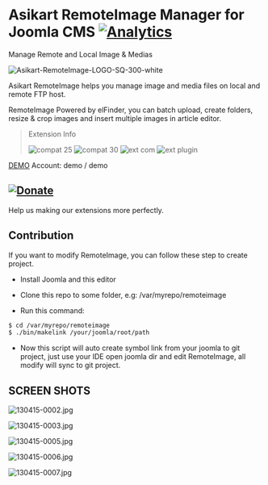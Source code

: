 # Asikart RemoteImage Manager for Joomla CMS  [![Analytics](https://ga-beacon.appspot.com/UA-48372917-1/remoteimage/readme)](https://github.com/igrigorik/ga-beacon)

Manage Remote and Local Image & Medias

![Asikart-RemoteImage-LOGO-SQ-300-white][1]

Asikart RemoteImage helps you manage image and media files on local and remote FTP host.

RemoteImage Powered by elFinder, you can batch upload, create folders, resize & crop images and insert multiple images in article editor.


> Extension Info
>
> ![compat 25][2]&nbsp;![compat 30][3]&nbsp;![ext com][4]&nbsp;![ext plugin][5]

[DEMO][7] Account: demo / demo

## [![Donate](http://f.cl.ly/items/201r3g370r0r461l3x2b/btn_donate_LG.gif)](http://ext.asikart.com/donate-us.html)

Help us making our extensions more perfectly.


## Contribution

If you want to modify RemoteImage, you can follow these step to create project.

- Install Joomla and this editor

- Clone this repo to some folder, e.g: /var/myrepo/remoteimage

- Run this command:

``` bash
$ cd /var/myrepo/remoteimage
$ ./bin/makelink /your/joomla/root/path
```

- Now this script will auto create symbol link from your joomla to git project, just use your IDE open joomla dir and edit RemoteImage, all modify will sync to git project.


## SCREEN SHOTS

![130415-0002.jpg][8]

![130415-0003.jpg][9]

![130415-0005.jpg][10]

![130415-0006.jpg][11]

![130415-0007.jpg][12]

   [1]: http://ext.asikart.com/images/extensions/remoteimage/Asikart-RemoteImage-LOGO-SQ-300-white.png
   [2]: http://ext.asikart.com/images/global/extension/compat_25.png
   [3]: http://ext.asikart.com/images/global/extension/compat_30.png
   [4]: http://ext.asikart.com/images/global/extension/ext_com.png
   [5]: http://ext.asikart.com/images/global/extension/ext_plugin.png
   [6]: http://ext.asikart.com/downloads/asikart-remoteimage.html
   [7]: http://demo.asikart.com/quickcontent/administrator/
   [8]: http://ext.asikart.com/images/extensions/remoteimage/130415-0002.jpg
   [9]: http://ext.asikart.com/images/extensions/remoteimage/130415-0003.jpg
   [10]: http://ext.asikart.com/images/extensions/remoteimage/130415-0005.jpg
   [11]: http://ext.asikart.com/images/extensions/remoteimage/130415-0006.jpg
   [12]: http://ext.asikart.com/images/extensions/remoteimage/130415-0007.jpg
  
